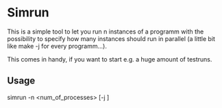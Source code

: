 Simrun
======

This is a simple tool to let you run n instances of a programm with the
possibility to specify how many instances should run in parallel (a little bit
like make -j for every programm...).

This comes in handy, if you want to start e.g. a huge amount of testruns.

Usage
-----

simrun -n <num_of_processes> [-j <simultan>] <cmd>
